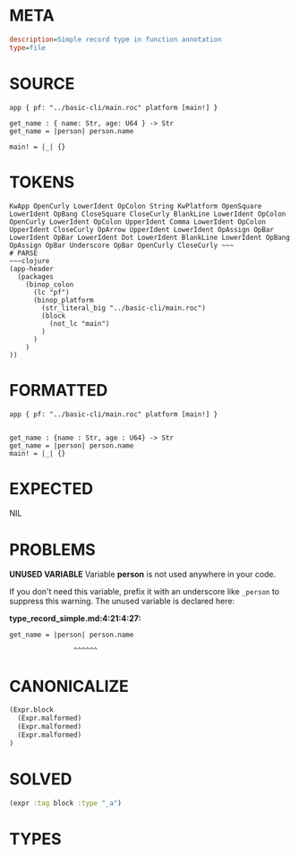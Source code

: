 # META
~~~ini
description=Simple record type in function annotation
type=file
~~~
# SOURCE
~~~roc
app { pf: "../basic-cli/main.roc" platform [main!] }

get_name : { name: Str, age: U64 } -> Str
get_name = |person| person.name

main! = |_| {}
~~~
# TOKENS
~~~text
KwApp OpenCurly LowerIdent OpColon String KwPlatform OpenSquare LowerIdent OpBang CloseSquare CloseCurly BlankLine LowerIdent OpColon OpenCurly LowerIdent OpColon UpperIdent Comma LowerIdent OpColon UpperIdent CloseCurly OpArrow UpperIdent LowerIdent OpAssign OpBar LowerIdent OpBar LowerIdent Dot LowerIdent BlankLine LowerIdent OpBang OpAssign OpBar Underscore OpBar OpenCurly CloseCurly ~~~
# PARSE
~~~clojure
(app-header
  (packages
    (binop_colon
      (lc "pf")
      (binop_platform
        (str_literal_big "../basic-cli/main.roc")
        (block
          (not_lc "main")
        )
      )
    )
))
~~~
# FORMATTED
~~~roc
app { pf: "../basic-cli/main.roc" platform [main!] }


get_name : {name : Str, age : U64} -> Str
get_name = |person| person.name
main! = |_| {}
~~~
# EXPECTED
NIL
# PROBLEMS
**UNUSED VARIABLE**
Variable **person** is not used anywhere in your code.

If you don't need this variable, prefix it with an underscore like `_person` to suppress this warning.
The unused variable is declared here:

**type_record_simple.md:4:21:4:27:**
```roc
get_name = |person| person.name
```
                    ^^^^^^


# CANONICALIZE
~~~clojure
(Expr.block
  (Expr.malformed)
  (Expr.malformed)
  (Expr.malformed)
)
~~~
# SOLVED
~~~clojure
(expr :tag block :type "_a")
~~~
# TYPES
~~~roc
~~~
